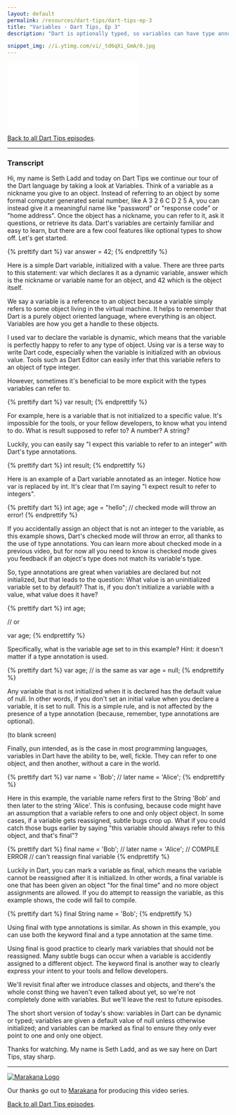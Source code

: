 ```yaml
---
layout: default
permalink: /resources/dart-tips/dart-tips-ep-3
title: "Variables - Dart Tips, Ep 3"
description: "Dart is optionally typed, so variables can have type annotations. You can also mark variables as final to ensure they will point to one and only one object. Watch this episode to learn more about variables in Dart."

snippet_img: //i.ytimg.com/vi/_td6qXi_GmA/0.jpg
---
```


<iframe class="dart-tips-video" src="//www.youtube.com/embed/_td6qXi_GmA"
frameborder="0" allowfullscreen></iframe>

[Back to all Dart Tips episodes](/dart-tips/).

<hr>

### Transcript

Hi, my name is Seth Ladd and today on Dart Tips we continue our tour of the Dart language by taking a look at Variables. Think of a variable as a nickname you give to an object. Instead of referring to an object by some formal computer generated serial number, like A 3 2 6 C D 2 5 A, you can instead give it a meaningful name like "password" or "response code" or "home address". Once the object has a nickname, you can refer to it, ask it questions, or retrieve its data. Dart's variables are certainly familiar and easy to learn, but there are a few cool features like optional types to show off. Let's get started.

{% prettify dart %}
var answer = 42;
{% endprettify %}

 Here is a simple Dart variable, initialized with a value. There are three parts to this statement:  var which declares it as a dynamic variable,  answer which is the nickname or variable name for an object,  and 42 which is the object itself.

We say a variable is a reference to an object because a variable simply refers to some object living in the virtual machine. It helps to remember that Dart is a purely object oriented language, where everything is an object. Variables are how you get a handle to these objects.

I used var to declare the variable is dynamic, which means that the variable is perfectly happy to refer to any type of object. Using var is a terse way to write Dart code, especially when the variable is initialized with an obvious value. Tools such as Dart Editor can easily infer that this variable refers to an object of type integer.

However, sometimes it's beneficial to be more explicit with the types variables can refer to.

{% prettify dart %}
var result;
{% endprettify %}

 For example, here is a variable that is not initialized to a specific value. It's impossible for the tools, or your fellow developers, to know what you intend to do. What is result supposed to refer to? A number? A string?

Luckily, you can easily say "I expect this variable to refer to an integer" with Dart's type annotations.

{% prettify dart %}
int result;
{% endprettify %}

 Here is an example of a Dart variable annotated as an integer. Notice how var is replaced by int. It's clear that I'm saying "I expect result to refer to integers".

{% prettify dart %}
int age;
age = "hello"; // checked mode will throw an error!
{% endprettify %}

 If you accidentally assign an object that is not an integer to the variable, as this example shows, Dart's checked mode will throw an error, all thanks to the use of type annotations. You can learn more about checked mode in a previous video, but for now all you need to know is checked mode gives you feedback if an object's type does not match its variable's type.

So, type annotations are great when variables are declared but not initialized, but that leads to the question: What value is an uninitialized variable set to by default? That is, if you don't initialize a variable with a value, what value does it have?

{% prettify dart %}
int age;

// or

var age;
{% endprettify %}

 Specifically, what is the variable age set to in this example? Hint: it doesn't matter if a type annotation is used.

{% prettify dart %}
var age;
// is the same as
var age = null;
{% endprettify %}

 Any variable that is not initialized when it is declared has the default value of null. In other words, if you don't set an initial value when you declare a variable, it is set to null. This is a simple rule, and is not affected by the presence of a type annotation (because, remember, type annotations are optional).

 (to blank screen)

Finally, pun intended, as is the case in most programming languages, variables in Dart have the ability to be, well, fickle. They can refer to one object, and then another, without a care in the world.

{% prettify dart %}
var name = 'Bob';
// later
name = 'Alice';
{% endprettify %}

 Here in this example, the variable name refers first to the String 'Bob' and then later to the string 'Alice'. This is confusing, because code might have an assumption that a variable refers to one and only object object. In some cases, if a variable gets reassigned, subtle bugs crop up. What if you could catch those bugs earlier by saying "this variable should always refer to this object, and that's final"?

{% prettify dart %}
final name = 'Bob';
// later
name = 'Alice'; // COMPILE ERROR
                // can't reassign final variable
{% endprettify %}

 Luckily in Dart, you can mark a variable as final, which means the variable cannot be reassigned after it is initialized. In other words, a final variable is one that has been given an object "for the final time" and no more object assignments are allowed. If you do attempt to reassign the variable, as this example shows, the code will fail to compile.

{% prettify dart %}
final String name = 'Bob';
{% endprettify %}

 Using final with type annotations is similar. As shown in this example, you can use both the keyword final and a type annotation at the same time.

Using final is good practice to clearly mark variables that should not be reassigned. Many subtle bugs can occur when a variable is accidently assigned to a different object. The keyword final is another way to clearly express your intent to your tools and fellow developers.

We'll revisit final after we introduce classes and objects, and there's the whole const thing we haven't even talked about yet, so we're not completely done with variables. But we'll leave the rest to future episodes.

The short short version of today's show: variables in Dart can be dynamic or typed; variables are given a default value of null unless otherwise initialized; and variables can be marked as final to ensure they only ever point to one and only one object.

Thanks for watching. My name is Seth Ladd, and as we say here on Dart Tips, stay sharp.

<hr>

<a href="http://marakana.com"><img src="{% asset_path 'dart-tips/marakana-logo.png' %}" alt="Marakana Logo"></a>

Our thanks go out to [Marakana](http://www.marakana.com) for producing this
video series.

[Back to all Dart Tips episodes](/dart-tips/).
